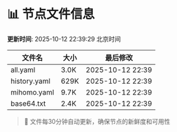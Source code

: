 # 📊 节点文件信息

**更新时间**: 2025-10-12 22:39:29 北京时间

| 文件名 | 大小 | 最后修改 |
|--------|------|----------|
| all.yaml | 3.0K | 2025-10-12 22:39 |
| history.yaml | 629K | 2025-10-12 22:39 |
| mihomo.yaml | 9.7K | 2025-10-12 22:39 |
| base64.txt | 2.4K | 2025-10-12 22:39 |

> 🔄 文件每30分钟自动更新，确保节点的新鲜度和可用性

